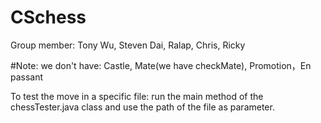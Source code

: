 # CSchess
Group member: Tony Wu, Steven Dai, Ralap, Chris, Ricky

#Note: we don't have: 
Castle, Mate(we have checkMate), Promotion，En passant

To test the move in a specific file:
    run the main method of the chessTester.java class and use the path of the file as parameter.
